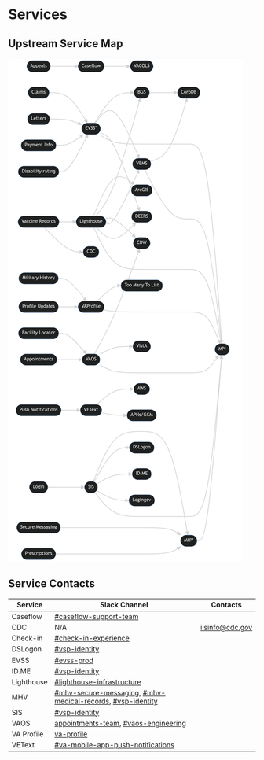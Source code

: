 # Services

## Upstream Service Map

![](../../../../static/img/backend/upstream-service-map.png)

## Service Contacts
| Service | Slack Channel | Contacts |
| ----------- | ----------- | ----------- |
| Caseflow | [#caseflow-support-team](https://dsva.slack.com/archives/C0200QGKPKR) | |
| CDC | N/A | iisinfo@cdc.gov |
| Check-in | [#check-in-experience](https://dsva.slack.com/archives/C022AC2STBM)| |
| DSLogon | [#vsp-identity](https://dsva.slack.com/archives/CSFV4QTKN) | |
| EVSS | [#evss-prod](https://dsva.slack.com/archives/C8R3JS8BU) | |
| ID.ME | [#vsp-identity](https://dsva.slack.com/archives/CSFV4QTKN) | |
| Lighthouse | [#lighthouse-infrastructure](https://dsva.slack.com/archives/C013VCQKSE7) | |
| MHV | [#mhv-secure-messaging](https://dsva.slack.com/archives/C03ECSBGSKX), [#mhv-medical-records](https://dsva.slack.com/archives/C03Q2UQL1AS), [#vsp-identity](https://dsva.slack.com/archives/CSFV4QTKN) | |
| SIS | [#vsp-identity](https://dsva.slack.com/archives/CSFV4QTKN) | |
| VAOS | [appointments-team](https://dsva.slack.com/archives/CMNQT72LX), [#vaos-engineering](https://dsva.slack.com/archives/C023EFZPX4K) | |
| VA Profile | [va-profile](https://dsva.slack.com/archives/C7TE0PFTL)| |
| VEText | [#va-mobile-app-push-notifications](https://dsva.slack.com/archives/C01CSM3EZGT) | |
